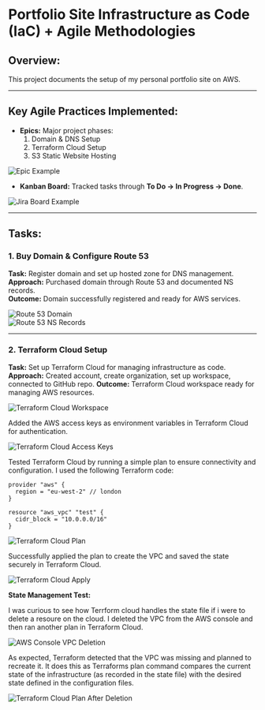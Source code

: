 # Portfolio Site Infrastructure as Code (IaC) + Agile Methodologies

## **Overview:**
This project documents the setup of my personal portfolio site on AWS.

---

## **Key Agile Practices Implemented:**

- **Epics:** Major project phases:  
  1. Domain & DNS Setup  
  2. Terraform Cloud Setup
  3. S3 Static Website Hosting

![Epic Example](docs/jira-epic.png)

- **Kanban Board:** Tracked tasks through **To Do → In Progress → Done**.  

![Jira Board Example](docs/jira-board.png)

---

## **Tasks:**

### 1. Buy Domain & Configure Route 53
**Task:** Register domain and set up hosted zone for DNS management.  
**Approach:** Purchased domain through Route 53 and documented NS records.  
**Outcome:** Domain successfully registered and ready for AWS services.  

![Route 53 Domain](docs/register-domain.png)  
![Route 53 NS Records](docs/route53-ns.png)

---

### 2. Terraform Cloud Setup
**Task:** Set up Terraform Cloud for managing infrastructure as code.
**Approach:** Created account, create organization, set up workspace, connected to GitHub repo.
**Outcome:** Terraform Cloud workspace ready for managing AWS resources.

![Terraform Cloud Workspace](docs/terraform-cloud.png)

Added the AWS access keys as environment variables in Terraform Cloud for authentication.

![Terraform Cloud Access Keys](docs/terraform-cloud-workspace-access-keys.png)

Tested Terraform Cloud by running a simple plan to ensure connectivity and configuration. I used the following Terraform code:

```[hcl]
provider "aws" {
  region = "eu-west-2" // london
}

resource "aws_vpc" "test" {
  cidr_block = "10.0.0.0/16"
} 
```

![Terraform Cloud Plan](docs/terraform-cloud-test-plan.png)

Successfully applied the plan to create the VPC and saved the state securely in Terraform Cloud.

![Terraform Cloud Apply](docs/terraform-cloud-test-apply.png)

**State Management Test:**

I was curious to see how Terrform cloud handles the state file if i were to delete a resoure on the cloud. I deleted the VPC from the AWS console and then ran another plan in Terraform Cloud. 

![AWS Console VPC Deletion](docs/delete-test-vpc-via-console.png)

As expected, Terraform detected that the VPC was missing and planned to recreate it. It does this as Terraforms plan command compares the current state of the infrastructure (as recorded in the state file) with the desired state defined in the configuration files.

![Terraform Cloud Plan After Deletion](docs/terraform-cloud-test-state.png)

